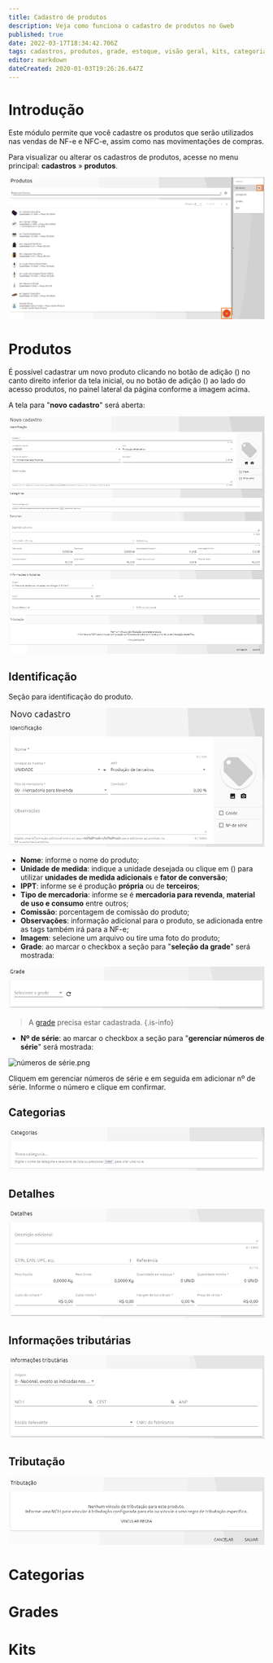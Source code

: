 ```yaml
---
title: Cadastro de produtos
description: Veja como funciona o cadastro de produtos no Gweb
published: true
date: 2022-03-17T18:34:42.706Z
tags: cadastros, produtos, grade, estoque, visão geral, kits, categorias
editor: markdown
dateCreated: 2020-01-03T19:26:26.647Z
---
```


# Introdução

Este módulo permite que você cadastre os produtos que serão utilizados nas vendas de NF-e e NFC-e, assim como nas movimentações de compras.

Para visualizar ou alterar os cadastros de produtos, acesse no menu principal: **cadastros** » **produtos**.

![Tela inicial do módulo.png](/produtos/1_novo.png)

# Produtos

É possível cadastrar um novo produto clicando no botão de adição (<em class="mdi mdi-plus"></em>) no canto direito inferior da tela inicial, ou no botão de adição (<em class="mdi mdi-plus"></em>) ao lado do acesso produtos, no painel lateral da página conforme a imagem acima.

A tela para "**novo cadastro**" será aberta:

![Tela novo cadastro de produto.png](/produtos/2_novo.png)

## Identificação

Seção para identificação do produto.

![Identificação.png](/produtos/3_identificação.png)

- **Nome**: informe o nome do produto;
- **Unidade de medida**: indique a unidade desejada ou clique em (<em class="mdi mdi-plus"></em>) para utilizar **unidades de medida adicionais** e **fator de conversão**;
- **IPPT**: informe se é produção **própria** ou de **terceiros**;
- **Tipo de mercadoria**: informe se é **mercadoria para revenda**, **material de uso e consumo** entre outros;
- **Comissão**: porcentagem de comissão do produto;
- **Observações**: informação adicional para o produto, se adicionada entre as tags também irá para a NF-e;
- **Imagem**: selecione um arquivo ou tire uma foto do produto;
- **Grade**: ao marcar o checkbox a seção para "**seleção da grade**" será mostrada:

![grade.png](/produtos/grade.png)

> A [grade](#grades) precisa estar cadastrada.
{.is-info}

- **Nº de série**: ao marcar o checkbox a seção para "**gerenciar números de série**" será mostrada:

![números de série.png](/produtos/número_serie.png)

Cliquem em <span class="mat-button mdi "> gerenciar números de série</span> e em seguida em <span class="mat-button mdi "> adicionar nº de série</span>. Informe o número e clique em <span class="mat-button mdi "> confirmar</span>.

## Categorias



![Categorias.png](/produtos/4_categorias.png)

## Detalhes



![Detalhes.png](/produtos/5_detalhes.png)

## Informações tributárias



![Informações tributárias.png](/produtos/6_informações_tributárias.png)

## Tributação



![Tributação.png](/produtos/7_tributação.png)


# Categorias


# Grades


# Kits
